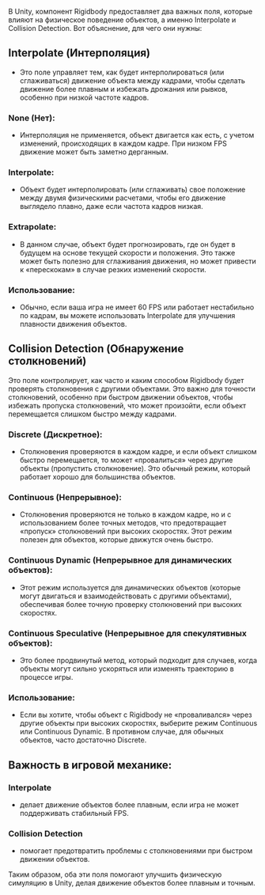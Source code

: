 В Unity, компонент Rigidbody предоставляет два важных поля, которые влияют на физическое поведение объектов, а именно Interpolate и Collision Detection. Вот объяснение, для чего они нужны:

## Interpolate (Интерполяция)
- Это поле управляет тем, как будет интерполироваться (или сглаживаться) движение объекта между кадрами, чтобы сделать движение более плавным и избежать дрожания или рывков, особенно при низкой частоте кадров.

### None (Нет): 
- Интерполяция не применяется, объект двигается как есть, с учетом изменений, происходящих в каждом кадре. При низком FPS движение может быть заметно дерганным.
### Interpolate: 
- Объект будет интерполировать (или сглаживать) свое положение между двумя физическими расчетами, чтобы его движение выглядело плавно, даже если частота кадров низкая.
### Extrapolate: 
- В данном случае, объект будет прогнозировать, где он будет в будущем на основе текущей скорости и положения. Это также может быть полезно для сглаживания движения, но может привести к «перескокам» в случае резких изменений скорости.
### Использование: 
- Обычно, если ваша игра не имеет 60 FPS или работает нестабильно по кадрам, вы можете использовать Interpolate для улучшения плавности движения объектов.

## Collision Detection (Обнаружение столкновений)
Это поле контролирует, как часто и каким способом Rigidbody будет проверять столкновения с другими объектами. Это важно для точности столкновений, особенно при быстром движении объектов, чтобы избежать пропуска столкновений, что может произойти, если объект перемещается слишком быстро между кадрами.

### Discrete (Дискретное): 
- Столкновения проверяются в каждом кадре, и если объект слишком быстро перемещается, то может «провалиться» через другие объекты (пропустить столкновение). Это обычный режим, который работает хорошо для большинства объектов.
### Continuous (Непрерывное): 
- Столкновения проверяются не только в каждом кадре, но и с использованием более точных методов, что предотвращает «пропуск» столкновений при высоких скоростях. Этот режим полезен для объектов, которые движутся очень быстро.
### Continuous Dynamic (Непрерывное для динамических объектов): 
- Этот режим используется для динамических объектов (которые могут двигаться и взаимодействовать с другими объектами), обеспечивая более точную проверку столкновений при высоких скоростях.
### Continuous Speculative (Непрерывное для спекулятивных объектов):
- Это более продвинутый метод, который подходит для случаев, когда объекты могут сильно ускоряться или изменять траекторию в процессе игры.
### Использование: 
- Если вы хотите, чтобы объект с Rigidbody не «проваливался» через другие объекты при высоких скоростях, выберите режим Continuous или Continuous Dynamic. В противном случае, для обычных объектов, часто достаточно Discrete.

## Важность в игровой механике:
### Interpolate 
- делает движение объектов более плавным, если игра не может поддерживать стабильный FPS.
### Collision Detection
- помогает предотвратить проблемы с столкновениями при быстром движении объектов.

Таким образом, оба эти поля помогают улучшить физическую симуляцию в Unity, делая движение объектов более плавным и точным.